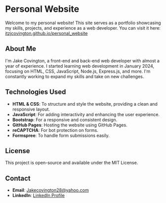 # Personal Website

Welcome to my personal website! This site serves as a portfolio showcasing my skills, projects, and experience as a web developer. You can visit it here: [itzjcovington.github.io/personal_website](https://itzjcovington.github.io/personal_website/)

## About Me

I'm Jake Covington, a front-end and back-end web developer with almost a year of experience. I started learning web development in January 2024, focusing on HTML, CSS, JavaScript, Node.js, Express.js, and more. I'm constantly working to expand my skills and take on new challenges.

## Technologies Used

- **HTML & CSS**: To structure and style the website, providing a clean and responsive layout.
- **JavaScript**: For adding interactivity and enhancing the user experience.
- **Bootstrap**: For a responsive and consistent design.
- **GitHub Pages**: Hosting the website using GitHub Pages.
- **reCAPTCHA**: For bot protection on forms.
- **Formspree**: To handle form submissions easily.

## License

This project is open-source and available under the MIT License.

## Contact

- **Email**: [Jakecovington28@yahoo.com](mailto:Jakecovington28@yahoo.com)
- **LinkedIn**: [LinkedIn Profile](https://www.linkedin.com/in/itzjcovington)
